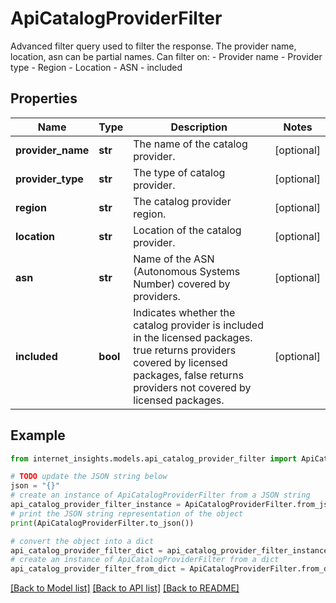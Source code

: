# ApiCatalogProviderFilter

Advanced filter query used to filter the response. The provider name, location, asn can be partial names. Can filter on: - Provider name - Provider type - Region - Location - ASN - included

## Properties

Name | Type | Description | Notes
------------ | ------------- | ------------- | -------------
**provider_name** | **str** | The name of the catalog provider. | [optional] 
**provider_type** | **str** | The type of catalog provider. | [optional] 
**region** | **str** | The catalog provider region. | [optional] 
**location** | **str** | Location of the catalog provider. | [optional] 
**asn** | **str** | Name of the ASN (Autonomous Systems Number) covered by providers. | [optional] 
**included** | **bool** | Indicates whether the catalog provider is included in the licensed packages. true returns providers covered by licensed packages, false returns providers not covered by licensed packages. | [optional] 

## Example

```python
from internet_insights.models.api_catalog_provider_filter import ApiCatalogProviderFilter

# TODO update the JSON string below
json = "{}"
# create an instance of ApiCatalogProviderFilter from a JSON string
api_catalog_provider_filter_instance = ApiCatalogProviderFilter.from_json(json)
# print the JSON string representation of the object
print(ApiCatalogProviderFilter.to_json())

# convert the object into a dict
api_catalog_provider_filter_dict = api_catalog_provider_filter_instance.to_dict()
# create an instance of ApiCatalogProviderFilter from a dict
api_catalog_provider_filter_from_dict = ApiCatalogProviderFilter.from_dict(api_catalog_provider_filter_dict)
```
[[Back to Model list]](../README.md#documentation-for-models) [[Back to API list]](../README.md#documentation-for-api-endpoints) [[Back to README]](../README.md)



